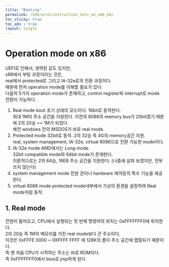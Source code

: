 ```yaml
---
title: "Booting"
permalink: /kdb/arch/instruction_sets_on_x86_64/
toc_sticky: true
toc_ads : true
layout: single
---
```


# Operation mode on x86
UEFI로 인해서, 생략된 감도 있지만,    
x86에서 부팅 과정이라는 것은,    
real에서 protected로 그리고 IA-32e로의 전환 과정이다.   
때문에 먼저 operation mode를 이해할 필요가 있다.    
다음의 5가지 operation mode가 존재하고, control register와 interrupt로 mode 전환이 가능하다.   

1. Real mode
boot 초기 상태의 모드이다. 16bit로 동작한다.   
최대 1M의 주소 공간을 지원한다. 이전의 8086의 memory bus가 20bit였기 때문에 2의 20승 == 1M가 되었다.   
예전 windows 전의 MSDOS가 바로 real mode.   
2. Protected mode
32bit로 동작. 2의 32승 즉 4G의 memory공간 지원.   
real, system management, IA-32e, virtual 8086으로 전환 가능한 mode이다.   
3. IA-32e mode
AMD에서는 Long mode.   
32bit compatible mode와 64bit mode가 존재한다.   
이론적으로는 2의 64승, 16EB 주소 공간을 지원한다. (나중에 살펴 보겠지만, 전부 쓰지 않는다)   
4. system management mode
전원 관리나 hardware 제어등의 특수 기능을 제공한다.   
5. virtual 8086 mode
protected mode내부에서 가상의 환경을 설정하여 Real mode처럼 동작.   

## 1. Real mode
전원이 들어오고, CPU에서 실행되는 첫 번재 명령어의 위치는 0xFFFFFFF0에 위치한다.    
2의 20승 즉 1M의 메모리를 가진 real mode보다 큰 주소이다.    
이것은 0xFFFE 0000 ~ 0XFFFF FFFF 에 128K의 롬이 주소 공간에 맵핑되기 때문이다.   
즉 맨 처음 CPU가 시작하는 주소는 바로 ROM이다.    
즉 0xFFFFFFF0에서 bios로 jmp하게 된다.    




